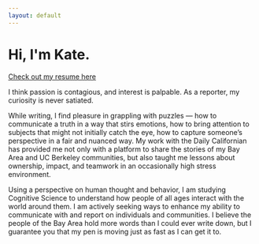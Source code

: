 ```yaml
---
layout: default
---
```

# Hi, I'm Kate.

[Check out my resume here]({{base_url}}public/KateWolffe_Resume.pdf)

I think passion is contagious, and interest is palpable. As a reporter, my curiosity is never satiated.

While writing, I find pleasure in grappling with puzzles — how to communicate a truth in a way that stirs emotions, how to bring attention to subjects that might not initially catch the eye, how to capture someone’s perspective in a fair and nuanced way. My work with the Daily Californian has provided me not only with a platform to share the stories of my Bay Area and UC Berkeley communities, but also taught me lessons about ownership, impact, and teamwork in an occasionally high stress environment.

Using a perspective on human thought and behavior, I am studying Cognitive Science to understand how people of all ages interact with the world around them. I am actively seeking ways to enhance my ability to communicate with and report on individuals and communities. I believe the people of the Bay Area hold more words than I could ever write down, but I guarantee you that my pen is moving just as fast as I can get it to.
